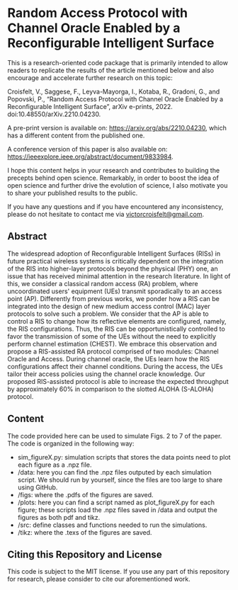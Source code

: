 # Random Access Protocol with Channel Oracle Enabled by a Reconfigurable Intelligent Surface
This is a research-oriented code package that is primarily intended to allow readers to replicate the results of the article mentioned below and also encourage and accelerate further research on this topic:

Croisfelt, V., Saggese, F., Leyva-Mayorga, I., Kotaba, R., Gradoni, G., and Popovski, P., “Random Access Protocol with Channel Oracle Enabled by a Reconfigurable Intelligent Surface”, arXiv e-prints, 2022. doi:10.48550/arXiv.2210.04230.

A pre-print version is available on: https://arxiv.org/abs/2210.04230, which has a different content from the published one.

A conference version of this paper is also available on: https://ieeexplore.ieee.org/abstract/document/9833984.

I hope this content helps in your research and contributes to building the precepts behind open science. Remarkably, in order to boost the idea of open science and further drive the evolution of science, I also motivate you to share your published results to the public.

If you have any questions and if you have encountered any inconsistency, please do not hesitate to contact me via victorcroisfelt@gmail.com.

## Abstract
The widespread adoption of Reconfigurable Intelligent Surfaces (RISs) in future practical wireless systems is critically dependent on the integration of the RIS into higher-layer protocols beyond the physical (PHY) one, an issue that has received minimal attention in the research literature. In light of this, we consider a classical random access (RA) problem, where uncoordinated users' equipment (UEs) transmit sporadically to an access point (AP). Differently from previous works, we ponder how a RIS can be integrated into the design of new medium access control (MAC) layer protocols to solve such a problem. We consider that the AP is able to control a RIS to change how its reflective elements are configured, namely, the RIS configurations. Thus, the RIS can be opportunistically controlled to favor the transmission of some of the UEs without the need to explicitly perform channel estimation (CHEST). We embrace this observation and propose a RIS-assisted RA protocol comprised of two modules: Channel Oracle and Access. During channel oracle, the UEs learn how the RIS configurations affect their channel conditions. During the access, the UEs tailor their access policies using the channel oracle knowledge. Our proposed RIS-assisted protocol is able to increase the expected throughput by approximately 60\% in comparison to the slotted ALOHA (S-ALOHA) protocol.

## Content
The code provided here can be used to simulate Figs. 2 to 7 of the paper. The code is organized in the following way:
  - sim_figureX.py: simulation scripts that stores the data points need to plot each figure as a .npz file.
  - /data: here you can find the .npz files outputed by each simulation script. We should run by yourself, since the files are too large to share using GitHub.
  - /figs: where the .pdfs of the figures are saved.
  - /plots: here you can find a script named as plot_figureX.py for each figure; these scripts load the .npz files saved in /data and output the figures as both pdf and tikz.
  - /src: define classes and functions needed to run the simulations.
  - /tikz: where the .texs of the figures are saved.

## Citing this Repository and License
This code is subject to the MIT license. If you use any part of this repository for research, please consider to cite our aforementioned work.

